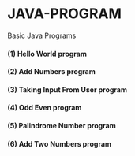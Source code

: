 # JAVA-PROGRAM
Basic Java Programs
<h4>(1) Hello World program</h4>
<h4>(2) Add Numbers program</h4>
<h4>(3) Taking Input From User program</h4>
<h4>(4) Odd Even program</h4>
<h4>(5) Palindrome Number program</h4>
<h4>(6) Add Two Numbers program</h4>

